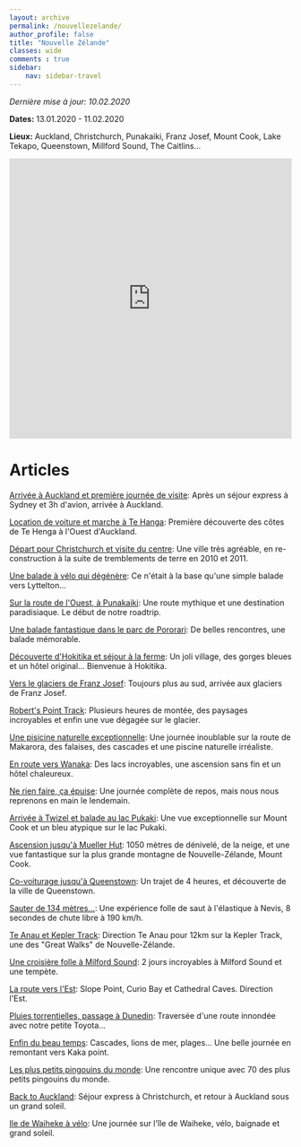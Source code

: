```yaml
---
layout: archive
permalink: /nouvellezelande/
author_profile: false
title: "Nouvelle Zélande"
classes: wide
comments : true
sidebar:
    nav: sidebar-travel
---
```


*Dernière mise à jour: 10.02.2020*

**Dates:** 13.01.2020 - 11.02.2020

**Lieux:** Auckland, Christchurch, Punakaiki, Franz Josef, Mount Cook, Lake Tekapo, Queenstown, Millford Sound, The Caitlins...

<iframe src="https://www.google.com/maps/d/u/0/embed?mid=1qqPFxCIK75RiwEsL2EZquFM8Btqr9pBG" width="100%" height="500" frameBorder="0"></iframe>

<br>

# Articles

[Arrivée à Auckland et première journée de visite](https://maelfabien.github.io/nz_0/): Après un séjour express à Sydney et 3h d'avion, arrivée à Auckland.

[Location de voiture et marche à Te Hanga](https://maelfabien.github.io/nz_1/): Première découverte des côtes de Te Henga à l'Ouest d'Auckland.

[Départ pour Christchurch et visite du centre](https://maelfabien.github.io/nz_2/): Une ville très agréable, en re-construction à la suite de tremblements de terre en 2010 et 2011.

[Une balade à vélo qui dégénère](https://maelfabien.github.io/nz_3/): Ce n'était à la base qu'une simple balade vers Lyttelton...

[Sur la route de l'Ouest, à Punakaiki](https://maelfabien.github.io/nz_4/): Une route mythique et une destination paradisiaque. Le début de notre roadtrip.

[Une balade fantastique dans le parc de Pororari](https://maelfabien.github.io/nz_5/): De belles rencontres, une balade mémorable.

[Découverte d'Hokitika et séjour à la ferme](https://maelfabien.github.io/nz_6/): Un joli village, des gorges bleues et un hôtel original... Bienvenue à Hokitika.

[Vers le glaciers de Franz Josef](https://maelfabien.github.io/nz_7/): Toujours plus au sud, arrivée aux glaciers de Franz Josef.

[Robert's Point Track](https://maelfabien.github.io/nz_8/): Plusieurs heures de montée, des paysages incroyables et enfin une vue dégagée sur le glacier.

[Une pisicine naturelle exceptionnelle](https://maelfabien.github.io/nz_9/): Une journée inoublable sur la route de Makarora, des falaises, des cascades et une piscine naturelle irréaliste.

[En route vers Wanaka](https://maelfabien.github.io/nz_10/): Des lacs incroyables, une ascension sans fin et un hôtel chaleureux.

[Ne rien faire, ça épuise](https://maelfabien.github.io/nz_11/): Une journée complète de repos, mais nous nous reprenons en main le lendemain.

[Arrivée à Twizel et balade au lac Pukaki](https://maelfabien.github.io/nz_12/): Une vue exceptionnelle sur Mount Cook et un bleu atypique sur le lac Pukaki.

[Ascension jusqu'à Mueller Hut](https://maelfabien.github.io/nz_13/): 1050 mètres de dénivelé, de la neige, et une vue fantastique sur la plus grande montagne de Nouvelle-Zélande, Mount Cook.

[Co-voiturage jusqu'à Queenstown](https://maelfabien.github.io/nz_14/): Un trajet de 4 heures, et découverte de la ville de Queenstown.

[Sauter de 134 mètres...](https://maelfabien.github.io/nz_15/): Une expérience folle de saut à l'élastique à Nevis, 8 secondes de chute libre à 190 km/h.

[Te Anau et Kepler Track](https://maelfabien.github.io/nz_16/): Direction Te Anau pour 12km sur la Kepler Track, une des "Great Walks" de Nouvelle-Zélande.

[Une croisière folle à Milford Sound](https://maelfabien.github.io/nz_17/): 2 jours incroyables à Milford Sound et une tempète.

[La route vers l'Est](https://maelfabien.github.io/nz_18/): Slope Point, Curio Bay et Cathedral Caves. Direction l'Est.

[Pluies torrentielles, passage à Dunedin](https://maelfabien.github.io/nz_19/): Traversée d'une route innondée avec notre petite Toyota...

[Enfin du beau temps](https://maelfabien.github.io/nz_20/): Cascades, lions de mer, plages... Une belle journée en remontant vers Kaka point.

[Les plus petits pingouins du monde](https://maelfabien.github.io/nz_21/): Une rencontre unique avec 70 des plus petits pingouins du monde.

[Back to Auckland](https://maelfabien.github.io/nz_22/): Séjour express à Christchurch, et retour à Auckland sous un grand soleil.

[Ile de Waiheke à vélo](https://maelfabien.github.io/nz_23/): Une journée sur l'île de Waiheke, vélo, baignade et grand soleil.
